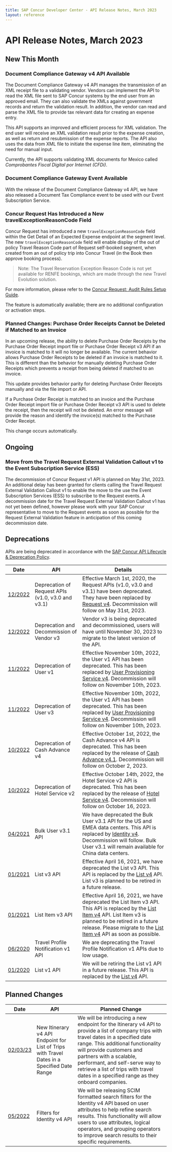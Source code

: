 ```yaml
---
title: SAP Concur Developer Center - API Release Notes, March 2023
layout: reference
---
```

# API Release Notes, March 2023

## New This Month

### Document Compliance Gateway v4 API Available

The Document Compliance Gateway v4 API manages the transmission of an XML receipt file to a validating vendor. Vendors can implement the API to read the XML file sent to SAP Concur systems by the end user from an approved email. They can also validate the XMLs against government records and return the validation result. In addition, the vendor can read and parse the XML file to provide tax relevant data for creating an expense entry.

This API supports an improved and efficient process for XML validation. The end user will receive an XML validation result prior to the expense creation, as well as return and resubmission of the expense reports. The API also uses the data from XML file to initiate the expense line item, eliminating the need for manual input.

Currently, the API supports validating XML documents for Mexico called *Comprobantes Fiscal Digital por Internet (CFDi)*.

### Document Compliance Gateway Event Available

With the release of the Document Compliance Gateway v4 API, we have also released a Document Tax Compliance event to be used with our Event Subscription Service.

### Concur Request Has Introduced a New travelExceptionReasonCode Field 

Concur Request has introduced a new `travelExceptionReasonCode` field within the Get Detail of an Expected Expense endpoint at the segment level. The new `travelExceptionReasonCode` field will enable display of the out of policy Travel Reason Code part of Request self-booked segment, when created from an out of policy trip into Concur Travel (in the Book then approve booking process).

>Note: The Travel Reservation Exception Reason Code is not yet available for RENFE bookings, which are made through the new Travel Evolution solution.

For more information, please refer to the [Concur Request: Audit Rules Setup Guide](https://www.concurtraining.com/customers/tech_pubs/Docs/_Current/SG_Req/Req_SG_Audit_Rules.pdf).

The feature is automatically available; there are no additional configuration or activation steps.

### Planned Changes: Purchase Order Receipts Cannot be Deleted if Matched to an Invoice

In an upcoming release, the ability to delete Purchase Order Receipts by the Purchase Order Receipt import file or Purchase Order Receipt v3 API if an invoice is matched to it will no longer be available. The current behavior allows Purchase Order Receipts to be deleted if an invoice is matched to it. This is different than the behavior for manually deleting Purchase Order Receipts which prevents a receipt from being deleted if matched to an invoice.

This update provides behavior parity for deleting Purchase Order Receipts manually and via the file import or API.

If a Purchase Order Receipt is matched to an invoice and the Purchase Order Receipt import file or Purchase Order Receipt v3 API is used to delete the receipt, then the receipt will not be deleted. An error message will provide the reason and identify the invoice(s) matched to the Purchase Order Receipt.

This change occurs automatically.

## Ongoing

### Move from the Travel Request External Validation Callout v1 to the Event Subscription Service (ESS)

The decommission of Concur Request v1 API is planned on May 31st, 2023. An additional delay has been granted for clients calling the Travel Request External Validation Callout v1 to enable the move to the use the Event Subscription Services (ESS) to subscribe to the Request events. A decommission date for the Travel Request External Validation Callout v1 has not yet been defined, however please work with your SAP Concur representative to move to the Request events as soon as possible for the Request External Validation feature in anticipation of this coming decommission date.
 
## Deprecations

APIs are being deprecated in accordance with the [SAP Concur API Lifecycle & Deprecation Policy](/tools-support/deprecation-policy.html).

Date|API|Details
---|---|---
[12/2022](/tools-support/release-notes/api/2022-12-02.html)|Deprecation of Request APIs (v1.0, v3.0 and v3.1)|Effective March 1st, 2020, the Request APIs (v1.0, v3.0 and v3.1) have been deprecated. They have been replaced by [Request v4](/api-reference/request/v4.get-started.html). Decommission will follow on May 31st, 2023.
[12/2022](/tools-support/release-notes/api/2022-12-02.html)|Deprecation and Decommission of Vendor v3|Vendor v3 is being deprecated and decommissioned, users will have until November 30, 2023 to migrate to the latest version of the API.
[11/2022](/tools-support/release-notes/api/2022-11-10.html)|Deprecation of User v1|Effective November 10th, 2022, the User v1 API has been deprecated. This has been replaced by [User Provisioning Service v4](/api-reference/user-provisioning/v4.user-provisioning.html). Decommission will follow on November 10th, 2023.
[11/2022](/tools-support/release-notes/api/2022-11-10.html)|Deprecation of User v3|Effective November 10th, 2022, the User v1 API has been deprecated. This has been replaced by [User Provisioning Service v4](/api-reference/user-provisioning/v4.user-provisioning.html). Decommission will follow on November 10th, 2023.
[10/2022](/tools-support/release-notes/api/2022-10-14.html)|Deprecation of Cash Advance v4|Effective October 1st, 2022, the Cash Advance v4 API is deprecated. This has been replaced by the release of [Cash Advance v4.1](/api-reference/cash-advance/v4-1.cash-advance.html). Decommission will follow on October 2, 2023.
[10/2022](/tools-support/release-notes/api/2022-10-14.html)|Deprecation of  Hotel Service v2|Effective October 14th, 2022, the Hotel Service v2 API is deprecated. This has been replaced by the release of [Hotel Service v4](/api-reference/direct-connects/hotel-service-4/v4.getting-started.html). Decommission will follow on October 16, 2023.
[04/2021](/tools-support/release-notes/api/archive/2021-04-16.html#planned-deprecation-bulk-user)|Bulk User v3.1 API|We have deprecated the Bulk User v3.1 API for the US and EMEA data centers. This API is replaced by [Identity v4](/api-reference/profile/v4.identity.html). Decommission will follow. Bulk User v3.1 will remain available for China data centers.
[01/2021](/tools-support/release-notes/api/archive/2021-01-22.html#planned-list-deprecation)|List v3 API|Effective April 16, 2021, we have deprecated the List v3 API. This API is replaced by the [List v4](/api-reference/common/lists/v4.list.html) API. List v3 is planned to be retired in a future release.
[01/2021](/tools-support/release-notes/api/archive/2021-01-22.html#planned-list-item-deprecation)|List Item v3 API|Effective April 16, 2021, we have deprecated the List Item v3 API. This API is replaced by the [List Item v4](/api-reference/common/list-item/v4.list-item.html) API. List Item v3 is planned to be retired in a future release. Please migrate to the [List Item v4](/api-reference/common/list-item/v4.list-item.html) API as soon as possible.
[06/2020](/tools-support/release-notes/api/archive/2020-06-24.html#planned-travel-profile-deprecation)|Travel Profile Notification v1 API|We are deprecating the Travel Profile Notification v1 APIs due to low usage.
[01/2020](/tools-support/release-notes/api/archive/2020-04-17.html#ongoing-request-retirement)|List v1 API|We will be retiring the List v1 API in a future release. This API is replaced by the [List v4](/api-reference/common/lists/v4.list.html) API.

## Planned Changes

Date|API|Planned Change
---|---|---
[02/03/23](/tools-support/release-notes/api/2023-02-03.html)|New Itinerary v4 API Endpoint for List of Trips with Travel Dates in a Specified Date Range|We will be introducing a new endpoint for the Itinerary v4 API to provide a list of company trips with travel dates in a specified date range. This additional functionality will provide customers and partners with a scalable, performant, and self-serve way to retrieve a list of trips with travel dates in a specified range as they onboard companies.
[05/2022](/tools-support/release-notes/api/2022-05-19.html)|Filters for Identity v4 API|We will be releasing SCIM formatted search filters for the Identity v4 API based on user attributes to help refine search results. This functionality will allow users to use attributes, logical operators, and grouping operators to improve search results to their specific requirements.
